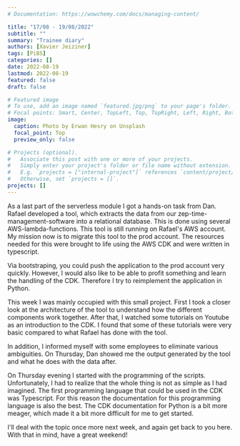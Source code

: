 ```yaml
---
# Documentation: https://wowchemy.com/docs/managing-content/

title: "17/08 - 19/08/2022"
subtitle: ""
summary: "Trainee diary"
authors: [Xavier Jeiziner]
tags: [PiBS]
categories: []
date: 2022-08-19
lastmod: 2022-08-19
featured: false
draft: false

# Featured image
# To use, add an image named `featured.jpg/png` to your page's folder.
# Focal points: Smart, Center, TopLeft, Top, TopRight, Left, Right, BottomLeft, Bottom, BottomRight.
image:
  caption: Photo by Erwan Hesry on Unsplash
  focal_point: Top
  preview_only: false

# Projects (optional).
#   Associate this post with one or more of your projects.
#   Simply enter your project's folder or file name without extension.
#   E.g. `projects = ["internal-project"]` references `content/project/deep-learning/index.md`.
#   Otherwise, set `projects = []`.
projects: []
---
```


As a last part of the serverless module I got a hands-on task from Dan. Rafael developed a tool, which extracts the data from our zep-time-management-software into a relational database. This is done using several AWS-lambda-functions. This tool is still running on Rafael's AWS account. My mission now is to migrate this tool to the prod account. The resources needed for this were brought to life using the AWS CDK and were written in typescript.

Via bootstraping, you could push the application to the prod account very quickly. However, I would also like to be able to profit something and learn the handling of the CDK. Therefore I try to reimplement the application in Python.

This week I was mainly occupied with this small project. First I took a closer look at the architecture of the tool to understand how the different components work together. After that, I watched some tutorials on Youtube as an introduction to the CDK. I found that some of these tutorials were very basic compared to what Rafael has done with the tool.

In addition, I informed myself with some employees to eliminate various ambiguities. On Thursday, Dan showed me the output generated by the tool and what he does with the data after.

On Thursday evening I started with the programming of the scripts. Unfortunately, I had to realize that the whole thing is not as simple as I had imagined. The first programming language that could be used in the CDK was Typescript. For this reason the documentation for this programming language is also the best. The CDK documentation for Python is a bit more meager, which made it a bit more difficult for me to get started.

I'll deal with the topic once more next week, and again get back to you here. With that in mind, have a great weekend!

</p><br>
<p></p>
